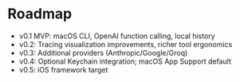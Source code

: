 # Roadmap

- v0.1 MVP: macOS CLI, OpenAI function calling, local history
- v0.2: Tracing visualization improvements, richer tool ergonomics
- v0.3: Additional providers (Anthropic/Google/Groq)
- v0.4: Optional Keychain integration; macOS App Support default
- v0.5: iOS framework target

